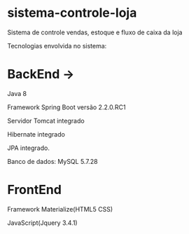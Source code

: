 # sistema-controle-loja
Sistema de controle vendas, estoque e fluxo de caixa da loja

Tecnologias envolvida no sistema:

# BackEnd ->

 Java 8
 
 Framework Spring Boot versão 2.2.0.RC1
  <p>Servidor Tomcat integrado
  <p>Hibernate integrado
  <p>JPA integrado.</p>

 Banco de dados: MySQL 5.7.28
 
# FrontEnd
   
   Framework Materialize(HTML5 CSS)
   <p>JavaScript(Jquery 3.4.1)</p> 
      
   
    


